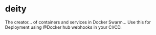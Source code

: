 # deity
The creator... of containers and services in Docker Swarm... Use this for Deployment using @Docker hub webhooks in your CI/CD.
